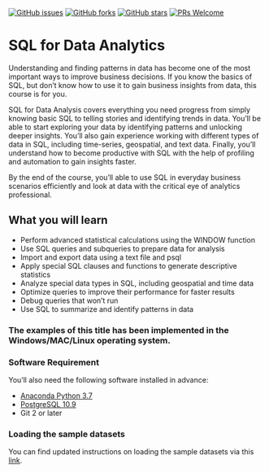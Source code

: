 [![GitHub issues](https://img.shields.io/github/issues/TrainingByPackt/SQL-for-Data-Analytics.svg)](https://github.com/TrainingByPackt/SQL-for-Data-Analytics/issues)
[![GitHub forks](https://img.shields.io/github/forks/TrainingByPackt/SQL-for-Data-Analytics.svg)](https://github.com/TrainingByPackt/SQL-for-Data-Analytics/network)
[![GitHub stars](https://img.shields.io/github/stars/TrainingByPackt/SQL-for-Data-Analytics.svg)](https://github.com/TrainingByPackt/SQL-for-Data-Analytics/stargazers)
[![PRs Welcome](https://img.shields.io/badge/PRs-welcome-brightgreen.svg)](https://github.com/TrainingByPackt/SQL-for-Data-Analytics/pulls)

# SQL for Data Analytics
Understanding and finding patterns in data has become one of the most important ways to improve business decisions. If you know the basics of SQL, but don’t know how to use it to gain business insights from data, this course is for you.

SQL for Data Analysis covers everything you need progress from simply knowing basic SQL to telling stories and identifying trends in data. You’ll be able to start exploring your data by identifying patterns and unlocking deeper insights. You’ll also gain experience working with different types of data in SQL, including time-series, geospatial, and text data. Finally, you’ll understand how to become productive with SQL with the help of profiling and automation to gain insights faster.

By the end of the course, you’ll able to use SQL in everyday business scenarios efficiently and look at data with the critical eye of analytics professional.

## What you will learn
* Perform advanced statistical calculations using the WINDOW function
* Use SQL queries and subqueries to prepare data for analysis
* Import and export data using a text file and psql
* Apply special SQL clauses and functions to generate descriptive statistics
* Analyze special data types in SQL, including geospatial and time data
* Optimize queries to improve their performance for faster results
* Debug queries that won’t run
* Use SQL to summarize and identify patterns in data
 

### The examples of this title has been implemented in the Windows/MAC/Linux operating system.

### Software Requirement
You’ll also need the following software installed in advance:
* [Anaconda Python 3.7](https://www.anaconda.com/distribution/#downloadsection)
* [PostgreSQL 10.9](https://www.postgresql.org/download/)
* Git 2 or later

### Loading the sample datasets
You can find updated instructions on loading the sample datasets via this [link](https://github.com/TrainingByPackt/SQL-for-Data-Analytics/blob/master/Datasets/Loading_the_sample_datasets_instructions.pdf).


